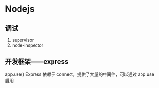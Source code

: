 # Nodejs #

## 调试 ##
1. supervisor
2. node-inspector

## 开发框架——express ##

app.use()  Express 依赖于 connect，提供了大量的中间件，可以通过 app.use 启用